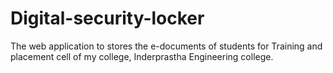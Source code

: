 # Digital-security-locker
The web application to stores the e-documents of students for Training and placement cell of my college, Inderprastha Engineering college.
